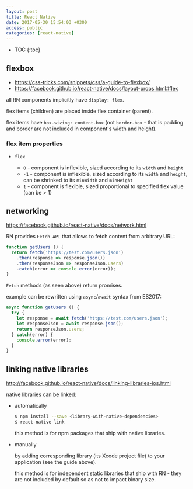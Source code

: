 ```yaml
---
layout: post
title: React Native
date: 2017-05-30 15:54:03 +0300
access: public
categories: [react-native]
---
```


<!-- more -->

* TOC
{:toc}

## flexbox

- <https://css-tricks.com/snippets/css/a-guide-to-flexbox/>
- <https://facebook.github.io/react-native/docs/layout-props.html#flex>

all RN components implicitly have `display: flex`.

flex items (children) are placed inside flex container (parent).

flex items have `box-sizing: content-box` (not `border-box` - that is
padding and border are not included in component's width and height).

### flex item properties

- `flex`

  - `0` - component is inflexible, sized according to its `width` and `height`
  - `-1` - component is inflexible, sized according to its `width` and `height`,
    can be shrinked to its `minWidth` and `minHeight`
  - `1` - component is flexible, sized proportional to specified flex value
    (can be > 1)

## networking

<https://facebook.github.io/react-native/docs/network.html>

RN provides `Fetch API` that allows to fetch content from arbitrary URL:

```javascript
function getUsers () {
  return fetch('https://test.com/users.json')
    .then(response => response.json())
    .then(responseJson => responseJson.users)
    .catch(error => console.error(error));
}
```

`Fetch` methods (as seen above) return promises.

example can be rewritten using `async`/`await` syntax from ES2017:

```javascript
async function getUsers () {
  try {
    let response = await fetch('https://test.com/users.json');
    let responseJson = await response.json();
    return responseJson.users;
  } catch(error) {
    console.error(error);
  }
}
```

## linking native libraries

<http://facebook.github.io/react-native/docs/linking-libraries-ios.html>

native libraries can be linked:

- automatically

  ```sh
  $ npm install --save <library-with-native-dependencies>
  $ react-native link
  ```

  this method is for npm packages that ship with native libraries.

- manually

  by adding corresponding library (its Xcode project file) to
  your application (see the guide above).

  this method is for independent static libraries that ship with RN -
  they are not included by default so as not to impact binary size.
